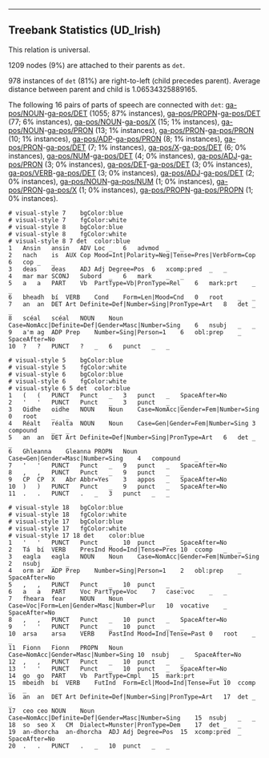 

--------------------------------------------------------------------------------

## Treebank Statistics (UD_Irish)

This relation is universal.

1209 nodes (9%) are attached to their parents as `det`.

978 instances of `det` (81%) are right-to-left (child precedes parent).
Average distance between parent and child is 1.06534325889165.

The following 16 pairs of parts of speech are connected with `det`: [ga-pos/NOUN]()-[ga-pos/DET]() (1055; 87% instances), [ga-pos/PROPN]()-[ga-pos/DET]() (77; 6% instances), [ga-pos/NOUN]()-[ga-pos/X]() (15; 1% instances), [ga-pos/NOUN]()-[ga-pos/PRON]() (13; 1% instances), [ga-pos/PRON]()-[ga-pos/PRON]() (10; 1% instances), [ga-pos/ADP]()-[ga-pos/PRON]() (8; 1% instances), [ga-pos/PRON]()-[ga-pos/DET]() (7; 1% instances), [ga-pos/X]()-[ga-pos/DET]() (6; 0% instances), [ga-pos/NUM]()-[ga-pos/DET]() (4; 0% instances), [ga-pos/ADJ]()-[ga-pos/PRON]() (3; 0% instances), [ga-pos/DET]()-[ga-pos/DET]() (3; 0% instances), [ga-pos/VERB]()-[ga-pos/DET]() (3; 0% instances), [ga-pos/ADJ]()-[ga-pos/DET]() (2; 0% instances), [ga-pos/NOUN]()-[ga-pos/NUM]() (1; 0% instances), [ga-pos/PRON]()-[ga-pos/X]() (1; 0% instances), [ga-pos/PROPN]()-[ga-pos/PROPN]() (1; 0% instances).


~~~ conllu
# visual-style 7	bgColor:blue
# visual-style 7	fgColor:white
# visual-style 8	bgColor:blue
# visual-style 8	fgColor:white
# visual-style 8 7 det	color:blue
1	Ansin	ansin	ADV	Loc	_	6	advmod	_	_
2	nach	is	AUX	Cop	Mood=Int|Polarity=Neg|Tense=Pres|VerbForm=Cop	6	cop	_	_
3	deas	deas	ADJ	Adj	Degree=Pos	6	xcomp:pred	_	_
4	mar	mar	SCONJ	Subord	_	6	mark	_	_
5	a	a	PART	Vb	PartType=Vb|PronType=Rel	6	mark:prt	_	_
6	bheadh	bí	VERB	Cond	Form=Len|Mood=Cnd	0	root	_	_
7	an	an	DET	Art	Definite=Def|Number=Sing|PronType=Art	8	det	_	_
8	scéal	scéal	NOUN	Noun	Case=NomAcc|Definite=Def|Gender=Masc|Number=Sing	6	nsubj	_	_
9	a'm	ag	ADP	Prep	Number=Sing|Person=1	6	obl:prep	_	SpaceAfter=No
10	?	?	PUNCT	?	_	6	punct	_	_

~~~


~~~ conllu
# visual-style 5	bgColor:blue
# visual-style 5	fgColor:white
# visual-style 6	bgColor:blue
# visual-style 6	fgColor:white
# visual-style 6 5 det	color:blue
1	(	(	PUNCT	Punct	_	3	punct	_	SpaceAfter=No
2	'	'	PUNCT	Punct	_	3	punct	_	_
3	Oidhe	oidhe	NOUN	Noun	Case=NomAcc|Gender=Fem|Number=Sing	0	root	_	_
4	Réalt	réalta	NOUN	Noun	Case=Gen|Gender=Fem|Number=Sing	3	compound	_	_
5	an	an	DET	Art	Definite=Def|Number=Sing|PronType=Art	6	det	_	_
6	Ghleanna	Gleanna	PROPN	Noun	Case=Gen|Gender=Masc|Number=Sing	4	compound	_	_
7	'	'	PUNCT	Punct	_	9	punct	_	SpaceAfter=No
8	,	,	PUNCT	Punct	_	9	punct	_	_
9	CP	CP	X	Abr	Abbr=Yes	3	appos	_	SpaceAfter=No
10	)	)	PUNCT	Punct	_	9	punct	_	SpaceAfter=No
11	.	.	PUNCT	.	_	3	punct	_	_

~~~


~~~ conllu
# visual-style 18	bgColor:blue
# visual-style 18	fgColor:white
# visual-style 17	bgColor:blue
# visual-style 17	fgColor:white
# visual-style 17 18 det	color:blue
1	'	'	PUNCT	Punct	_	10	punct	_	SpaceAfter=No
2	Tá	bí	VERB	PresInd	Mood=Ind|Tense=Pres	10	ccomp	_	_
3	eagla	eagla	NOUN	Noun	Case=NomAcc|Gender=Fem|Number=Sing	2	nsubj	_	_
4	orm	ar	ADP	Prep	Number=Sing|Person=1	2	obl:prep	_	SpaceAfter=No
5	,	,	PUNCT	Punct	_	10	punct	_	_
6	a	a	PART	Voc	PartType=Voc	7	case:voc	_	_
7	fheara	fear	NOUN	Noun	Case=Voc|Form=Len|Gender=Masc|Number=Plur	10	vocative	_	SpaceAfter=No
8	,	,	PUNCT	Punct	_	10	punct	_	SpaceAfter=No
9	'	'	PUNCT	Punct	_	10	punct	_	_
10	arsa	arsa	VERB	PastInd	Mood=Ind|Tense=Past	0	root	_	_
11	Fionn	Fionn	PROPN	Noun	Case=NomAcc|Gender=Masc|Number=Sing	10	nsubj	_	SpaceAfter=No
12	,	,	PUNCT	Punct	_	10	punct	_	_
13	'	'	PUNCT	Punct	_	10	punct	_	SpaceAfter=No
14	go	go	PART	Vb	PartType=Cmpl	15	mark:prt	_	_
15	mbeidh	bí	VERB	FutInd	Form=Ecl|Mood=Ind|Tense=Fut	10	ccomp	_	_
16	an	an	DET	Art	Definite=Def|Number=Sing|PronType=Art	17	det	_	_
17	ceo	ceo	NOUN	Noun	Case=NomAcc|Definite=Def|Gender=Masc|Number=Sing	15	nsubj	_	_
18	so	seo	X	CM	Dialect=Munster|PronType=Dem	17	det	_	_
19	an-dhorcha	an-dhorcha	ADJ	Adj	Degree=Pos	15	xcomp:pred	_	SpaceAfter=No
20	.	.	PUNCT	.	_	10	punct	_	_

~~~


